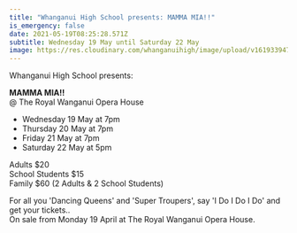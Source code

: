 ```yaml
---
title: "Whanganui High School presents: MAMMA MIA!!"
is_emergency: false
date: 2021-05-19T08:25:28.571Z
subtitle: Wednesday 19 May until Saturday 22 May
image: https://res.cloudinary.com/whanganuihigh/image/upload/v1619339473/Mamma-Mia-poster.jpg
---
```

Whanganui High School presents:

**MAMMA MIA!!**  
@ The Royal Wanganui Opera House

* Wednesday 19 May at 7pm  
* Thursday 20 May at 7pm  
* Friday 21 May at 7pm  
* Saturday 22 May at 5pm

Adults $20  
School Students $15  
Family $60 (2 Adults & 2 School Students)

For all you 'Dancing Queens' and 'Super Troupers', say 'I Do I Do I Do' and get your tickets..  
On sale from Monday 19 April at The Royal Wanganui Opera House.